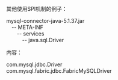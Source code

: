 其他使用SPI机制的例子：    

mysql-connector-java-5.1.37.jar    
&ensp;&ensp;-- META-INF    
&ensp;&ensp;&ensp;&ensp;-- services    
&ensp;&ensp;&ensp;&ensp;&ensp;&ensp;-- java.sql.Driver
      
内容：    

com.mysql.jdbc.Driver    
com.mysql.fabric.jdbc.FabricMySQLDriver
